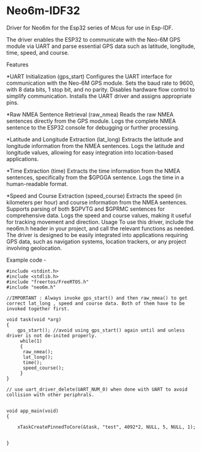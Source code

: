 # Neo6m-IDF32
Driver for Neo6m for the Esp32 series of Mcus for use in Esp-IDF.

The driver enables the ESP32 to communicate with the Neo-6M GPS module via UART and parse essential GPS data such as latitude, longitude, time, speed, and course.

Features

*UART Initialization (gps_start)
Configures the UART interface for communication with the Neo-6M GPS module.
Sets the baud rate to 9600, with 8 data bits, 1 stop bit, and no parity.
Disables hardware flow control to simplify communication.
Installs the UART driver and assigns appropriate pins.

*Raw NMEA Sentence Retrieval (raw_nmea)
Reads the raw NMEA sentences directly from the GPS module.
Logs the complete NMEA sentence to the ESP32 console for debugging or further processing.

*Latitude and Longitude Extraction (lat_long)
Extracts the latitude and longitude information from the NMEA sentences.
Logs the latitude and longitude values, allowing for easy integration into location-based applications.

*Time Extraction (time)
Extracts the time information from the NMEA sentences, specifically from the $GPGGA sentence.
Logs the time in a human-readable format.

*Speed and Course Extraction (speed_course)
Extracts the speed (in kilometers per hour) and course information from the NMEA sentences.
Supports parsing of both $GPVTG and $GPRMC sentences for comprehensive data.
Logs the speed and course values, making it useful for tracking movement and direction.
Usage
To use this driver, include the neo6m.h header in your project, and call the relevant functions as needed. The driver is designed to be easily integrated into applications requiring GPS data, such as navigation systems, location trackers, or any project involving geolocation.


Example code - 

```
#include <stdint.h>
#include <stdlib.h>
#include "freertos/FreeRTOS.h"
#include "neo6m.h"

//IMPORTANT : Always invoke gps_start() and then raw_nmea() to get correct lat_long , speed and course data. Both of them have to be invoked together first.

void task(void *arg)
{
	gps_start(); //avoid using gps_start() again until and unless driver is not de-inited properly.
	 while(1)
	 {
	  raw_nmea();
	  lat_long();
	  time();
	  speed_course();
     }
}

// use uart_driver_delete(UART_NUM_0) when done with UART to avoid collision with other periphrals.


void app_main(void)
{
    
    xTaskCreatePinnedToCore(&task, "test", 4092*2, NULL, 5, NULL, 1);
    
    
}
```



